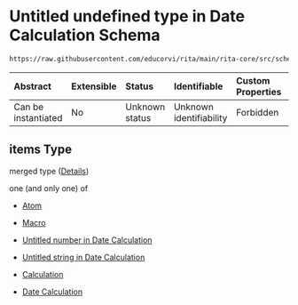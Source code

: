 # Untitled undefined type in Date Calculation Schema

```txt
https://raw.githubusercontent.com/educorvi/rita/main/rita-core/src/schema/dateCalculation.json#/properties/arguments/items
```



| Abstract            | Extensible | Status         | Identifiable            | Custom Properties | Additional Properties | Access Restrictions | Defined In                                                                             |
| :------------------ | :--------- | :------------- | :---------------------- | :---------------- | :-------------------- | :------------------ | :------------------------------------------------------------------------------------- |
| Can be instantiated | No         | Unknown status | Unknown identifiability | Forbidden         | Allowed               | none                | [dateCalculation.json\*](../../src/schema/dateCalculation.json "open original schema") |

## items Type

merged type ([Details](datecalculation-properties-arguments-items.md))

one (and only one) of

* [Atom](atom.md "check type definition")

* [Macro](macro.md "check type definition")

* [Untitled number in Date Calculation](datecalculation-properties-arguments-items-oneof-2.md "check type definition")

* [Untitled string in Date Calculation](datecalculation-properties-arguments-items-oneof-3.md "check type definition")

* [Calculation](calculation.md "check type definition")

* [Date Calculation](datecalculation.md "check type definition")
